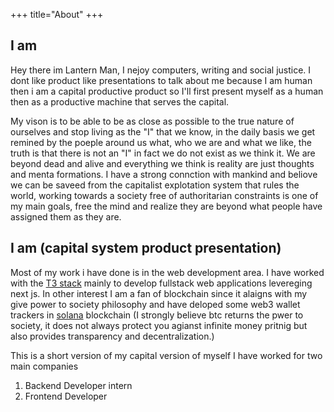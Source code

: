 +++
title="About"
+++

## I am 
Hey there im Lantern Man, I nejoy computers, writing and social justice. I dont like product like presentations to talk about me because I am human then i am a capital productive product so I'll first present myself as a human then as a productive machine that serves the capital. 

My vison is to be able to be as close as possible to the true nature of ourselves and stop living as the "I" that we know, in the daily basis we get remined by the poeple around us what, who we are and what we like, the truth is that there is not an "I" in fact we do not exist as we think it. We are beyond dead and alive and everything we think is reality are just thoughts and menta formations. I have a strong connction with mankind and beliove we can be saveed from the capitalist explotation system that rules the world, working towards a society free of authoritarian constraints is one of my main goals, free the mind and realize they are beyond what people have assigned them as they are. 


 
## I am (capital system product presentation) 

Most of my work i have done is in the web development area. I have worked with the [T3 stack](https://create.t3.gg/) mainly to develop fullstack web applications levereging next js. In other interest I am a fan of blockchain since it alaigns with my give power to society philosophy and have deloped some web3 wallet trackers in [solana](https://solana.com/) blockchain (I strongly believe btc returns the pwer to society, it does not always protect you agianst infinite money pritnig but also provides transparency and decentralization.) 


This is a short version of my capital version of myself I have worked for two main companies
1. Backend Developer intern 
2. Frontend Developer

